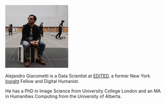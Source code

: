 ![portrait][portrait]

Alejandro Giacometti is a Data Scientist at [EDITED], a former New York [Insight] Fellow and Digital Humanist.

He has a PhD in Image Science from University College London
and an MA in Humanities Computing from the University of Alberta.


[portrait]: /images/portrait.jpeg
[edited]: //edited.com
[insight]: //insightdatascience.com/